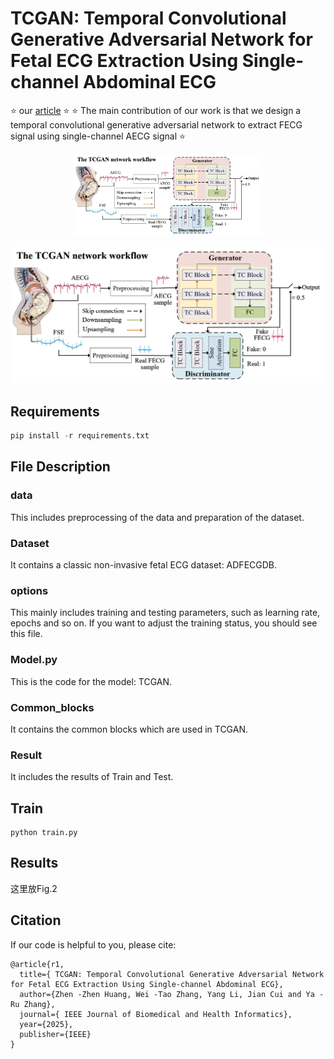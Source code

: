 # TCGAN: Temporal Convolutional Generative Adversarial Network for Fetal ECG Extraction Using Single-channel Abdominal ECG

⭐ our [article](https://ieeexplore.ieee.org/document/10818591) ⭐ 
⭐ The main contribution of our work is that we design a temporal convolutional generative adversarial network to extract FECG signal using single-channel AECG signal ⭐ 

<p align="center"> <img src="./img/fig1.png" width="60%"> </p>

![](./img/fig1.png)
## Requirements

```python
pip install -r requirements.txt
```
## File Description
### data
This includes preprocessing of the data and preparation of the dataset.
### Dataset
It contains a classic non-invasive fetal ECG dataset: ADFECGDB.
### options
This mainly includes training and testing parameters, such as learning rate, epochs and so on. If you want to adjust the training status, you should see this file.
### Model.py
This is the code for the model: TCGAN.
### Common_blocks
It contains the common blocks which are used in TCGAN.
### Result
It includes the results of Train and Test.


## Train
```
python train.py
```
## Results
这里放Fig.2

## Citation
If our code is helpful to you, please cite:

```
@article{r1,
  title={ TCGAN: Temporal Convolutional Generative Adversarial Network for Fetal ECG Extraction Using Single-channel Abdominal ECG},
  author={Zhen -Zhen Huang, Wei -Tao Zhang, Yang Li, Jian Cui and Ya -Ru Zhang},
  journal={ IEEE Journal of Biomedical and Health Informatics},
  year={2025},
  publisher={IEEE}
}
```

